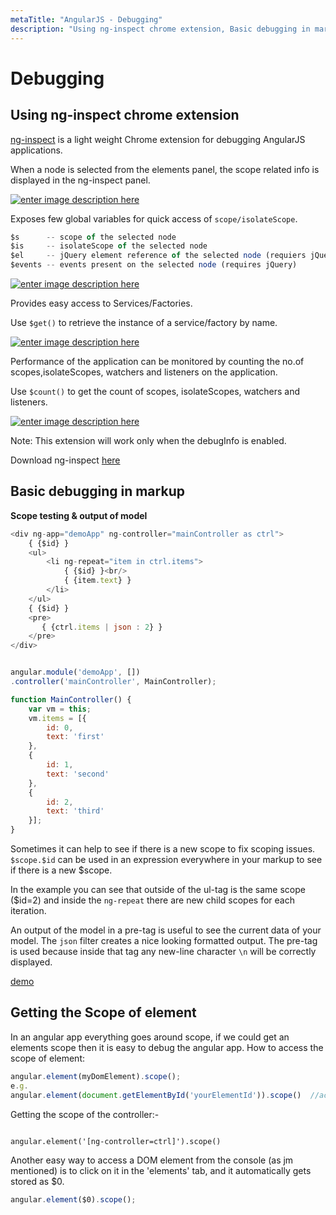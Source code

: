 ```yaml
---
metaTitle: "AngularJS - Debugging"
description: "Using ng-inspect chrome extension, Basic debugging in markup, Getting the Scope of element"
---
```


# Debugging



## Using ng-inspect chrome extension


[ng-inspect](https://chrome.google.com/webstore/detail/ng-inspect-for-angularjs/cidepfmbgngpdapgncfhpecbdhmnnemf) is a light weight Chrome extension for debugging AngularJS applications.

When a node is selected from the elements panel, the scope related info is displayed in the ng-inspect panel.

[<img src="https://i.stack.imgur.com/BQ1xj.jpg" alt="enter image description here" />](https://i.stack.imgur.com/BQ1xj.jpg)

Exposes few global variables for quick access of `scope/isolateScope`.

> 

```js
$s      -- scope of the selected node
$is     -- isolateScope of the selected node
$el     -- jQuery element reference of the selected node (requiers jQuery)
$events -- events present on the selected node (requires jQuery)

```




[<img src="https://i.stack.imgur.com/jn3Zo.jpg" alt="enter image description here" />](https://i.stack.imgur.com/jn3Zo.jpg)

Provides easy access to Services/Factories.

Use `$get()` to retrieve the instance of a service/factory by name.

[<img src="https://i.stack.imgur.com/8sRj5.jpg" alt="enter image description here" />](https://i.stack.imgur.com/8sRj5.jpg)

Performance of the application can be monitored by counting the no.of scopes,isolateScopes, watchers and listeners on the application.

Use `$count()` to get the count of scopes, isolateScopes, watchers and listeners.

[<img src="https://i.stack.imgur.com/Du8Za.jpg" alt="enter image description here" />](https://i.stack.imgur.com/Du8Za.jpg)

> 
Note: This extension will work only when the debugInfo is enabled.


Download ng-inspect [here](https://chrome.google.com/webstore/detail/ng-inspect-for-angularjs/cidepfmbgngpdapgncfhpecbdhmnnemf)



## Basic debugging in markup


**Scope testing & output of model**

```js
<div ng-app="demoApp" ng-controller="mainController as ctrl">
    { {$id} }
    <ul>
        <li ng-repeat="item in ctrl.items">
            { {$id} }<br/>
            { {item.text} }
        </li>
    </ul>
    { {$id} }
    <pre>
       { {ctrl.items | json : 2} }
    </pre>
</div>


angular.module('demoApp', [])
.controller('mainController', MainController);

function MainController() {
    var vm = this;
    vm.items = [{
        id: 0,
        text: 'first'
    },
    {
        id: 1,
        text: 'second'
    },
    {
        id: 2,
        text: 'third'
    }];
}

```

Sometimes it can help to see if there is a new scope to fix scoping issues. `$scope.$id` can be used in an expression everywhere in your markup to see if there is a new $scope.

In the example you can see that outside of the ul-tag is the same scope ($id=2) and inside the `ng-repeat` there are new child scopes for each iteration.

An output of the model in a pre-tag is useful to see the current data of your model. The `json` filter creates a nice looking formatted output.
The pre-tag is used because inside that tag any new-line character `\n` will be correctly displayed.

[demo](https://jsfiddle.net/awolf2904/jc27f3c4/)



## Getting the Scope of element


In an angular app everything goes around scope, if we could get an elements scope then it is easy to debug the angular app.
How to access the scope of element:

```js
angular.element(myDomElement).scope();
e.g.
angular.element(document.getElementById('yourElementId')).scope()  //accessing by ID

```

Getting the scope of  the controller:-

```

angular.element('[ng-controller=ctrl]').scope()

```

Another easy way to access a DOM element from the console (as jm mentioned) is to click on it in the 'elements' tab, and it automatically gets stored as $0.

```js
angular.element($0).scope();

```

